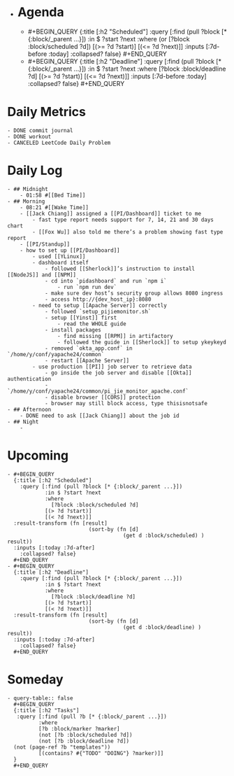 - # Agenda
	- #+BEGIN_QUERY
	  {:title [:h2 "Scheduled"]
	    :query [:find (pull ?block [* {:block/_parent ...}])
	            :in $ ?start ?next
	            :where
	            (or
	              [?block :block/scheduled ?d])
	            [(>= ?d ?start)]
	            [(<= ?d ?next)]]
	  :inputs [:7d-before :today]
	    :collapsed? false}
	  #+END_QUERY
	- #+BEGIN_QUERY
	  {:title [:h2 "Deadline"]
	    :query [:find (pull ?block [* {:block/_parent ...}])
	            :in $ ?start ?next
	            :where
	              [?block :block/deadline ?d]
	            [(>= ?d ?start)]
	            [(<= ?d ?next)]]
	    :inputs [:7d-before :today]
	    :collapsed? false}
	  #+END_QUERY
# Daily Metrics
	- DONE commit journal
	- DONE workout
	- CANCELED LeetCode Daily Problem
# Daily Log
	- ## Midnight
		- 01:58 #[[Bed Time]]
	- ## Morning
		- 08:21 #[[Wake Time]]
		- [[Jack Chiang]] assigned a [[PI/Dashboard]] ticket to me
			- fast type report needs support for 7, 14, 21 and 30 days chart
			- [[Fox Wu]] also told me there’s a problem showing fast type report
		- [[PI/Standup]]
		- how to set up [[PI/Dashboard]]
			- used [[YLinux]]
			- dashboard itself
				- followed [[Sherlock]]’s instruction to install [[NodeJS]] and [[NPM]]
				- cd into `pidashboard` and run `npm i`
					- run `npm run dev`
				- make sure dev host’s security group allows 8080 ingress
				- access http://{dev_host_ip}:8080
			- need to setup [[Apache Server]] correctly
				- followed `setup_pijiemonitor.sh`
				- setup [[Yinst]] first
					- read the WHOLE guide
				- install packages
					- find missing [[RPM]] in artifactory
					- followed the guide in [[Sherlock]] to setup ykeykeyd
				- removed `okta_app.conf` in `/home/y/conf/yapache24/common`
				- restart [[Apache Server]]
			- use production [[PI]] job server to retrieve data
				- go inside the job server and disable [[Okta]] authentication
				- `/home/y/conf/yapache24/common/pi_jie_monitor_apache.conf`
				- disable browser [[CORS]] protection
				- browser may still block access, type thisisnotsafe
	- ## Afternoon
		- DONE need to ask [[Jack Chiang]] about the job id
	- ## Night
		-
# Upcoming
	- #+BEGIN_QUERY
	  {:title [:h2 "Scheduled"]
	    :query [:find (pull ?block [* {:block/_parent ...}])
	            :in $ ?start ?next
	            :where
	              [?block :block/scheduled ?d]
	            [(> ?d ?start)]
	            [(< ?d ?next)]]
	  :result-transform (fn [result]
	                          (sort-by (fn [d]
	                                     (get d :block/scheduled) ) result))    
	  :inputs [:today :7d-after]
	    :collapsed? false}
	  #+END_QUERY
	- #+BEGIN_QUERY
	  {:title [:h2 "Deadline"]
	    :query [:find (pull ?block [* {:block/_parent ...}])
	            :in $ ?start ?next
	            :where
	              [?block :block/deadline ?d]
	            [(> ?d ?start)]
	            [(< ?d ?next)]]
	  :result-transform (fn [result]
	                          (sort-by (fn [d]
	                                     (get d :block/deadline) ) result))    
	  :inputs [:today :7d-after]
	    :collapsed? false}
	  #+END_QUERY
# Someday
	- query-table:: false
	  #+BEGIN_QUERY
	  {:title [:h2 "Tasks"]
	   :query [:find (pull ?b [* {:block/_parent ...}])
	          :where
	          [?b :block/marker ?marker]
	          (not [?b :block/scheduled ?d])
	          (not [?b :block/deadline ?d])
	  (not (page-ref ?b "templates"))
	          [(contains? #{"TODO" "DOING"} ?marker)]]
	  }
	  #+END_QUERY